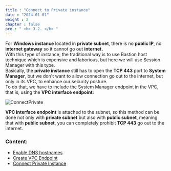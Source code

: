 ```yaml
---
title : "Connect to Private instance"
date : "2024-01-01"
weight : 2
chapter : false
pre : " <b> 3.2. </b> "
---
```

For **Windows instance** located in **private subnet**, there is no **public IP**, no **internet gateway** so it cannot go out **internet.**\
With this type of instance, the traditional way is to use Bastion host technique which is expensive and laborious, but here we will use Session Manager with this type.\
Basically, the **private instance** still has to open the **TCP 443** port to **System Manager**, but we don't want to allow connection go out to the internet, but only in its  VPC, to enhance our security posture.\
To do that, we have to include the System Manager endpoint in the VPC, that is, using the **VPC interface endpoint:**

![ConnectPrivate](/Work-Shop/images/arc-03.png) 

**VPC interface endpoint** is attached to the subnet, so this method can be done not only with **private subnet** but also with **public subnet**, meaning that with **public subnet**, you can completely prohibit **TCP 443** go out to the internet.

### Content:
   - [Enable DNS hostnames](./3.2.1-enablevpcdns/)
   - [Create VPC Endpoint](./3.2.2-createvpcendpoint/)
   - [Connect Private Instance](./3.3.3-connectec2/)
